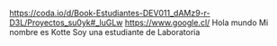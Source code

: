 https://coda.io/d/Book-Estudiantes-DEV011_dAMz9-r-D3L/Proyectos_su0yk#_luGLw
https://www.google.cl/
Hola mundo
Mi nombre es Kotte
Soy una estudiante de Laboratoria